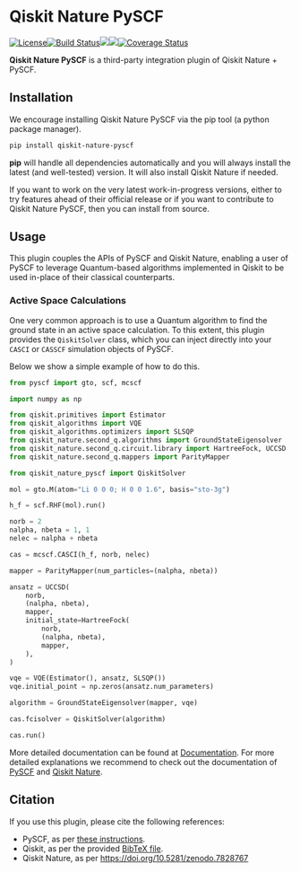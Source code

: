 # Qiskit Nature PySCF

[![License](https://img.shields.io/github/license/qiskit-community/qiskit-nature-pyscf.svg?style=popout-square)](https://opensource.org/licenses/Apache-2.0)<!--- long-description-skip-begin -->[![Build Status](https://github.com/qiskit-community/qiskit-nature-pyscf/workflows/Nature%20PySCF%20Unit%20Tests/badge.svg?branch=main)](https://github.com/qiskit-community/qiskit-nature-pyscf/actions?query=workflow%3A"Nature%20PySCF%20Unit%20Tests"+branch%3Amain+event%3Apush)[![](https://img.shields.io/github/release/qiskit-community/qiskit-nature-pyscf.svg?style=popout-square)](https://github.com/qiskit-community/qiskit-nature-pyscf/releases)[![](https://img.shields.io/pypi/dm/qiskit-nature-pyscf.svg?style=popout-square)](https://pypi.org/project/qiskit-nature-pyscf/)[![Coverage Status](https://coveralls.io/repos/github/qiskit-community/qiskit-nature-pyscf/badge.svg?branch=main)](https://coveralls.io/github/qiskit-community/qiskit-nature-pyscf?branch=main)<!--- long-description-skip-end -->

**Qiskit Nature PySCF** is a third-party integration plugin of Qiskit Nature + PySCF.

## Installation

We encourage installing Qiskit Nature PySCF via the pip tool (a python package manager).

```bash
pip install qiskit-nature-pyscf
```

**pip** will handle all dependencies automatically and you will always install the latest
(and well-tested) version. It will also install Qiskit Nature if needed.

If you want to work on the very latest work-in-progress versions, either to try features ahead of
their official release or if you want to contribute to Qiskit Nature PySCF, then you can install from source.


## Usage

This plugin couples the APIs of PySCF and Qiskit Nature, enabling a user of PySCF to leverage
Quantum-based algorithms implemented in Qiskit to be used in-place of their classical counterparts.

### Active Space Calculations

One very common approach is to use a Quantum algorithm to find the ground state in an active space
calculation. To this extent, this plugin provides the `QiskitSolver` class, which you can inject
directly into your `CASCI` or `CASSCF` simulation objects of PySCF.

Below we show a simple example of how to do this.

```python
from pyscf import gto, scf, mcscf

import numpy as np

from qiskit.primitives import Estimator
from qiskit_algorithms import VQE
from qiskit_algorithms.optimizers import SLSQP
from qiskit_nature.second_q.algorithms import GroundStateEigensolver
from qiskit_nature.second_q.circuit.library import HartreeFock, UCCSD
from qiskit_nature.second_q.mappers import ParityMapper

from qiskit_nature_pyscf import QiskitSolver

mol = gto.M(atom="Li 0 0 0; H 0 0 1.6", basis="sto-3g")

h_f = scf.RHF(mol).run()

norb = 2
nalpha, nbeta = 1, 1
nelec = nalpha + nbeta

cas = mcscf.CASCI(h_f, norb, nelec)

mapper = ParityMapper(num_particles=(nalpha, nbeta))

ansatz = UCCSD(
    norb,
    (nalpha, nbeta),
    mapper,
    initial_state=HartreeFock(
        norb,
        (nalpha, nbeta),
        mapper,
    ),
)

vqe = VQE(Estimator(), ansatz, SLSQP())
vqe.initial_point = np.zeros(ansatz.num_parameters)

algorithm = GroundStateEigensolver(mapper, vqe)

cas.fcisolver = QiskitSolver(algorithm)

cas.run()
```

More detailed documentation can be found at
[Documentation](https://qiskit-community.github.io/qiskit-nature-pyscf/). For more detailed 
explanations we recommend to check out the documentation of
[PySCF](https://pyscf.org/) and [Qiskit Nature](https://qiskit-community.github.io/qiskit-nature/).


## Citation

If you use this plugin, please cite the following references:

- PySCF, as per [these instructions](https://github.com/pyscf/pyscf#citing-pyscf).
- Qiskit, as per the provided [BibTeX file](https://github.com/Qiskit/qiskit/blob/master/Qiskit.bib).
- Qiskit Nature, as per https://doi.org/10.5281/zenodo.7828767
